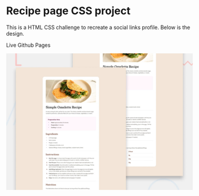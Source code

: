 # Recipe page CSS project

This is a HTML CSS challenge to recreate a social links profile. Below is the design.

Live Github Pages

![Design preview for the Recipe page coding challenge](./preview.jpg)
